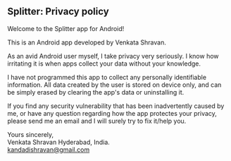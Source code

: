 ## Splitter: Privacy policy

Welcome to the Splitter app for Android!

This is an Android app developed by Venkata Shravan.

As an avid Android user myself, I take privacy very seriously.
I know how irritating it is when apps collect your data without your knowledge.

I have not programmed this app to collect any personally identifiable information. All data created by the user is stored on device only, and can be simply erased by clearing the app's data or uninstalling it.

If you find any security vulnerability that has been inadvertently caused by me, or have any question regarding how the app protectes your privacy, please send me an email and I will surely try to fix it/help you.

Yours sincerely,  
Venkata Shravan 
Hyderabad, India.  
kandadishravan@gmail.com
